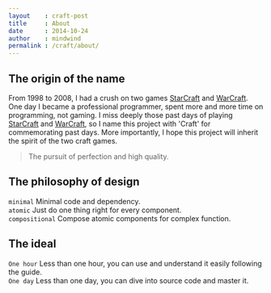 ```yaml
---
layout    : craft-post
title     : About
date      : 2014-10-24
author    : mindwind
permalink : /craft/about/
---
```



## The origin of the name
From 1998 to 2008, I had a crush on two games [StarCraft](http://us.blizzard.com/en-us/games/sc) and [WarCraft](http://us.blizzard.com/en-us/games/war3). One day I became a professional programmer, spent more and more time on programming, not gaming. I miss deeply those past days of playing [StarCraft](http://us.blizzard.com/en-us/games/sc/) and [WarCraft](http://us.blizzard.com/en-us/games/war3/),
so I name this project with 'Craft' for commemorating past days.
More importantly, I hope this project will inherit the spirit of the two craft games.


   > The pursuit of perfection and high quality.


## The philosophy of design
```minimal``` Minimal code and dependency.  
```atomic``` Just do one thing right for every component.  
```compositional``` Compose atomic components for complex function.


## The ideal
```One hour``` Less than one hour, you can use and understand it easily following the guide.  
```One day``` Less than one day, you can dive into source code and master it.
